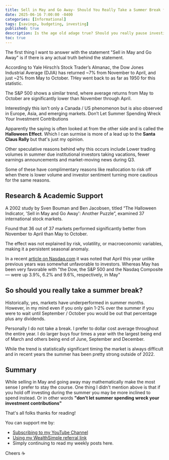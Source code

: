 ```yaml
---
title: Sell in May and Go Away- Should You Really Take a Summer Break from the Markets?
date: 2025-06-16 7:00:00 -0400
categories: [Informational]
tags: [savings, budgeting, investing]
published: true
description: Is the age old adage true? Should you really pause investing during the summer?
toc: true
---
```


The first thing I want to answer with the statement "Sell in May and Go Away" is if there is any actual truth behind the statement.

According to Yale Hirsch’s Stock Trader’s Almanac, the Dow Jones Industrial Average (DJIA) has returned ~7% from November to April, and just ~2% from May to October. THey went back to as far as 1950 for this statistic.

The S&P 500 shows a similar trend, where average returns from May to October are significantly lower than November through April.

Interestingly this isn't only a Canada / US phenomenon but is also observed in Europe, Asia, and emerging markets.
Don’t Let Summer Spending Wreck Your Investment Contributions

Apparently the saying is often looked at from the other side and is called the **Halloween Effect**. Which I can surmise is more of a lead up to the **Santa Claus Rally** but that's just my opinion.

Other speculative reasons behind why this occurs include Lower trading volumes in summer due institutional investors taking vacations, fewer earnings announcements and market-moving news during Q3.

Some of these have complimentary reasons like reallocation to risk off when there is lower volume and investor sentiment turning more cautious for the same reasons.

## Research & Academic Support

A 2002 study by Sven Bouman and Ben Jacobsen, titled “The Halloween Indicator, 'Sell in May and Go Away': Another Puzzle”, examined 37 international stock markets.

Found that 36 out of 37 markets performed significantly better from November to April than May to October.

The effect was not explained by risk, volatility, or macroeconomic variables, making it a persistent seasonal anomaly.

In a recent [article on Nasdaq.com](https://www.nasdaq.com/articles/tech-shines-markets-defy-sell-may-and-go-away-adage-5-picks) it was noted that April this year unlike previous years was somewhat unfavorable to investors. Whereas May has been very favorable with "the Dow, the S&P 500 and the Nasdaq Composite — were up 3.9%, 6.2% and 9.6%, respectively, in May"

## So should you really take a summer break?

Historically, yes, markets have underperformed in summer months. However, in my mind even if you only gain 1-2% over the summer if you were to wait until September / October you would be out that percentage plus any dividends.

Personally I do not take a break. I prefer to dollar cost average throughout the entire year. I do larger buys four times a year with the largest being end of March and others being end of June, September and December.

While the trend is statistically significant timing the market is always difficult and in recent years the summer has been pretty strong outside of 2022.

## Summary

While selling in May and going away may mathematically make the most sense I prefer to stay the course. One thing I didn't mention above is that if you hold off investing during the summer you may be more inclined to spend instead. Or in other words **"don’t let summer spending wreck your investment contributions"**

That's all folks thanks for reading!

You can support me by:
- [Subscribing to my YouTube Channel](https://www.youtube.com/@FinancialFreedomAnOdyssey?sub_confirmation=1)
- [Using my WealthSimple referral link](https://my.wealthsimple.com/app/public/trade-referral-signup?code=VUGTXQ)
- Simply continuing to read my weekly posts here.

Cheers ☕